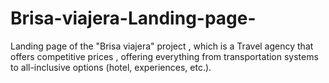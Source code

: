 # Brisa-viajera-Landing-page-
Landing page of the "Brisa viajera" project , which is a Travel agency that offers competitive prices , offering everything from transportation systems to all-inclusive options (hotel, experiences, etc.).
